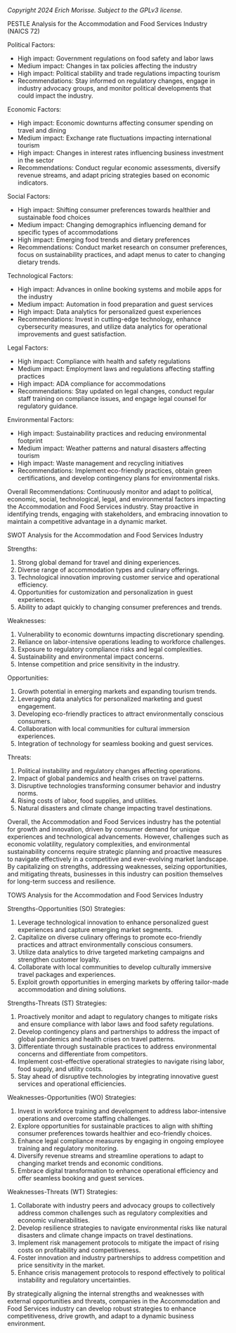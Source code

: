 *Copyright 2024 Erich Morisse.  Subject to the GPLv3 license.*


PESTLE Analysis for the Accommodation and Food Services Industry (NAICS 72)

Political Factors:
- High impact: Government regulations on food safety and labor laws
- Medium impact: Changes in tax policies affecting the industry
- High impact: Political stability and trade regulations impacting tourism
- Recommendations: Stay informed on regulatory changes, engage in industry advocacy groups, and monitor political developments that could impact the industry.

Economic Factors:
- High impact: Economic downturns affecting consumer spending on travel and dining
- Medium impact: Exchange rate fluctuations impacting international tourism
- High impact: Changes in interest rates influencing business investment in the sector
- Recommendations: Conduct regular economic assessments, diversify revenue streams, and adapt pricing strategies based on economic indicators.

Social Factors:
- High impact: Shifting consumer preferences towards healthier and sustainable food choices
- Medium impact: Changing demographics influencing demand for specific types of accommodations
- High impact: Emerging food trends and dietary preferences
- Recommendations: Conduct market research on consumer preferences, focus on sustainability practices, and adapt menus to cater to changing dietary trends.

Technological Factors:
- High impact: Advances in online booking systems and mobile apps for the industry
- Medium impact: Automation in food preparation and guest services
- High impact: Data analytics for personalized guest experiences
- Recommendations: Invest in cutting-edge technology, enhance cybersecurity measures, and utilize data analytics for operational improvements and guest satisfaction.

Legal Factors:
- High impact: Compliance with health and safety regulations
- Medium impact: Employment laws and regulations affecting staffing practices
- High impact: ADA compliance for accommodations
- Recommendations: Stay updated on legal changes, conduct regular staff training on compliance issues, and engage legal counsel for regulatory guidance.

Environmental Factors:
- High impact: Sustainability practices and reducing environmental footprint
- Medium impact: Weather patterns and natural disasters affecting tourism
- High impact: Waste management and recycling initiatives
- Recommendations: Implement eco-friendly practices, obtain green certifications, and develop contingency plans for environmental risks.

Overall Recommendations: Continuously monitor and adapt to political, economic, social, technological, legal, and environmental factors impacting the Accommodation and Food Services industry. Stay proactive in identifying trends, engaging with stakeholders, and embracing innovation to maintain a competitive advantage in a dynamic market.

SWOT Analysis for the Accommodation and Food Services Industry

Strengths:
1. Strong global demand for travel and dining experiences.
2. Diverse range of accommodation types and culinary offerings.
3. Technological innovation improving customer service and operational efficiency.
4. Opportunities for customization and personalization in guest experiences.
5. Ability to adapt quickly to changing consumer preferences and trends.

Weaknesses:
1. Vulnerability to economic downturns impacting discretionary spending.
2. Reliance on labor-intensive operations leading to workforce challenges.
3. Exposure to regulatory compliance risks and legal complexities.
4. Sustainability and environmental impact concerns.
5. Intense competition and price sensitivity in the industry.

Opportunities:
1. Growth potential in emerging markets and expanding tourism trends.
2. Leveraging data analytics for personalized marketing and guest engagement.
3. Developing eco-friendly practices to attract environmentally conscious consumers.
4. Collaboration with local communities for cultural immersion experiences.
5. Integration of technology for seamless booking and guest services.

Threats:
1. Political instability and regulatory changes affecting operations.
2. Impact of global pandemics and health crises on travel patterns.
3. Disruptive technologies transforming consumer behavior and industry norms.
4. Rising costs of labor, food supplies, and utilities.
5. Natural disasters and climate change impacting travel destinations.

Overall, the Accommodation and Food Services industry has the potential for growth and innovation, driven by consumer demand for unique experiences and technological advancements. However, challenges such as economic volatility, regulatory complexities, and environmental sustainability concerns require strategic planning and proactive measures to navigate effectively in a competitive and ever-evolving market landscape. By capitalizing on strengths, addressing weaknesses, seizing opportunities, and mitigating threats, businesses in this industry can position themselves for long-term success and resilience.

TOWS Analysis for the Accommodation and Food Services Industry

Strengths-Opportunities (SO) Strategies:
1. Leverage technological innovation to enhance personalized guest experiences and capture emerging market segments.
2. Capitalize on diverse culinary offerings to promote eco-friendly practices and attract environmentally conscious consumers.
3. Utilize data analytics to drive targeted marketing campaigns and strengthen customer loyalty.
4. Collaborate with local communities to develop culturally immersive travel packages and experiences.
5. Exploit growth opportunities in emerging markets by offering tailor-made accommodation and dining solutions.

Strengths-Threats (ST) Strategies:
1. Proactively monitor and adapt to regulatory changes to mitigate risks and ensure compliance with labor laws and food safety regulations.
2. Develop contingency plans and partnerships to address the impact of global pandemics and health crises on travel patterns.
3. Differentiate through sustainable practices to address environmental concerns and differentiate from competitors.
4. Implement cost-effective operational strategies to navigate rising labor, food supply, and utility costs.
5. Stay ahead of disruptive technologies by integrating innovative guest services and operational efficiencies.

Weaknesses-Opportunities (WO) Strategies:
1. Invest in workforce training and development to address labor-intensive operations and overcome staffing challenges.
2. Explore opportunities for sustainable practices to align with shifting consumer preferences towards healthier and eco-friendly choices.
3. Enhance legal compliance measures by engaging in ongoing employee training and regulatory monitoring.
4. Diversify revenue streams and streamline operations to adapt to changing market trends and economic conditions.
5. Embrace digital transformation to enhance operational efficiency and offer seamless booking and guest services.

Weaknesses-Threats (WT) Strategies:
1. Collaborate with industry peers and advocacy groups to collectively address common challenges such as regulatory complexities and economic vulnerabilities.
2. Develop resilience strategies to navigate environmental risks like natural disasters and climate change impacts on travel destinations.
3. Implement risk management protocols to mitigate the impact of rising costs on profitability and competitiveness.
4. Foster innovation and industry partnerships to address competition and price sensitivity in the market.
5. Enhance crisis management protocols to respond effectively to political instability and regulatory uncertainties.

By strategically aligning the internal strengths and weaknesses with external opportunities and threats, companies in the Accommodation and Food Services industry can develop robust strategies to enhance competitiveness, drive growth, and adapt to a dynamic business environment.

